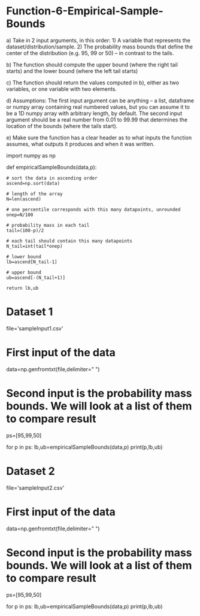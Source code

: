 # Function-6-Empirical-Sample-Bounds



a) Take in 2 input arguments, in this order: 1) A variable that represents the dataset/distribution/sample. 2) The probability
mass bounds that define the center of the distribution (e.g. 95, 99 or 50) – in contrast to the tails.


b) The function should compute the upper bound (where the right tail starts) and the lower bound (where the left tail starts)


c) The function should return the values computed in b), either as two variables, or one variable with two elements.


d) Assumptions: The first input argument can be anything – a list, dataframe or numpy array containing real numbered values,
but you can assume it to be a 1D numpy array with arbitrary length, by default. The second input argument should be a real
number from 0.01 to 99.99 that determines the location of the bounds (where the tails start).


e) Make sure the function has a clear header as to what inputs the function assumes, what outputs it produces and when it
was written.


import numpy as np

def empiricalSampleBounds(data,p):

    # sort the data in ascending order 
    ascend=np.sort(data)

    # length of the array 
    N=len(ascend)

    # one percentile corresponds with this many datapoints, unrounded
    onep=N/100

    # probability mass in each tail
    tail=(100-p)/2

    # each tail should contain this many datapoints
    N_tail=int(tail*onep)
    
    # lower bound 
    lb=ascend[N_tail-1]

    # upper bound
    ub=ascend[-(N_tail+1)]
    
    return lb,ub
    
    
# Dataset 1
file='sampleInput1.csv'

# First input of the data 
data=np.genfromtxt(file,delimiter=" ")

# Second input is the probability mass bounds. We will look at a list of them to compare result
ps=[95,99,50]

for p in ps:
    lb,ub=empiricalSampleBounds(data,p)
    print(p,lb,ub)

# Dataset 2
file='sampleInput2.csv'

# First input of the data
data=np.genfromtxt(file,delimiter=" ")

# Second input is the probability mass bounds. We will look at a list of them to compare result
ps=[95,99,50]

for p in ps:
    lb,ub=empiricalSampleBounds(data,p)
    print(p,lb,ub)
